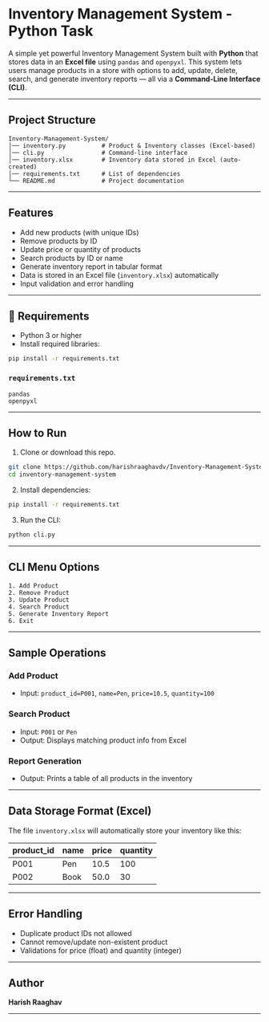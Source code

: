 
#  Inventory Management System - Python Task 

A simple yet powerful Inventory Management System built with **Python** that stores data in an **Excel file** using `pandas` and `openpyxl`. This system lets users manage products in a store with options to add, update, delete, search, and generate inventory reports — all via a **Command-Line Interface (CLI)**.

---

##  Project Structure

```
Inventory-Management-System/
│── inventory.py          # Product & Inventory classes (Excel-based)
│── cli.py                # Command-line interface
│── inventory.xlsx        # Inventory data stored in Excel (auto-created)
│── requirements.txt      # List of dependencies
└── README.md             # Project documentation
```

---

##  Features

-  Add new products (with unique IDs)
-  Remove products by ID
-  Update price or quantity of products
-  Search products by ID or name
-  Generate inventory report in tabular format
-  Data is stored in an Excel file (`inventory.xlsx`) automatically
-  Input validation and error handling

---

## 🔧 Requirements

- Python 3 or higher  
- Install required libraries:

```bash
pip install -r requirements.txt
```

### `requirements.txt`

```
pandas
openpyxl
```

---

##  How to Run

1. Clone or download this repo.

```bash
git clone https://github.com/harishraaghavdv/Inventory-Management-System.git
cd inventory-management-system
```

2. Install dependencies:

```bash
pip install -r requirements.txt
```

3. Run the CLI:

```bash
python cli.py
```

---

##  CLI Menu Options

```
1. Add Product
2. Remove Product
3. Update Product
4. Search Product
5. Generate Inventory Report
6. Exit
```

---

##  Sample Operations

### Add Product
- Input: `product_id=P001`, `name=Pen`, `price=10.5`, `quantity=100`

### Search Product
- Input: `P001` or `Pen`
- Output: Displays matching product info from Excel

### Report Generation
- Output: Prints a table of all products in the inventory

---

##  Data Storage Format (Excel)

The file `inventory.xlsx` will automatically store your inventory like this:

| product_id | name   | price | quantity |
|------------|--------|-------|----------|
| P001       | Pen    | 10.5  | 100      |
| P002       | Book   | 50.0  | 30       |

---

##  Error Handling

-  Duplicate product IDs not allowed
-  Cannot remove/update non-existent product
-  Validations for price (float) and quantity (integer)


---

##  Author

**Harish Raaghav**  

---

